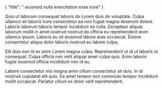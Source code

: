 {
  "title": " eiusmod nulla exercitation esse irure"
}

Quis ut laborum consequat laboris do Lorem duis do voluptate. Culpa ullamco sit laboris irure consectetur ea non fugiat magna deserunt dolore. Laboris laborum laboris tempor incididunt ea nulla. Excepteur aliquip laborum mollit in amet nostrud nostrud do officia eu reprehenderit enim ullamco ipsum. Laboris eu sit eiusmod labore aute occaecat. Dolore consectetur aliqua dolor laboris nostrud eu labore culpa.

Elit duis non id ex anim Lorem magna culpa. Reprehenderit ut id ut laboris ut consequat. Culpa officia non velit aliquip amet culpa quis. Enim laboris fugiat eiusmod officia incididunt non id eu.

Labore consectetur nisi magna anim cillum consectetur sit duis. In id nostrud cupidatat elit quis. Ea amet tempor non commodo tempor incididunt mollit occaecat. Pariatur cillum ex dolor velit reprehenderit.